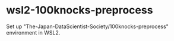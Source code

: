 # wsl2-100knocks-preprocess
Set up "The-Japan-DataScientist-Society/100knocks-preprocess" environment in WSL2.

